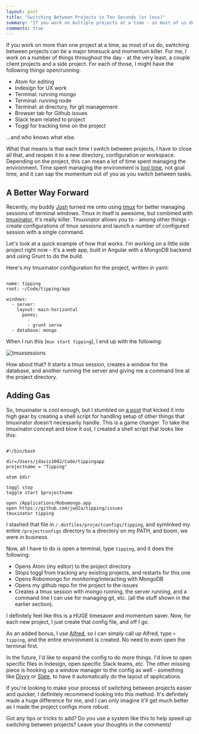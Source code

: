 ```yaml
---
layout: post
title: "Switching Between Projects in Ten Seconds (or less)"
summary: "If you work on multiple projects at a time - as most of us do - switching between them can be a pain and a momentum killer. There's a much better way."
comments: true
---
```


If you work on more than one project at a time, as most of us do, switching between projects can be a major timesuck and momentum killer. For me, I work on a number of things throughout the day - at the very least, a couple client projects and a side project. For each of those, I might have the following things open/running:

- Atom for editing
- Indesign for UX work
- Terminal: running mongo
- Terminal: running node
- Terminal: at directory, for git management
- Browser tab for Github issues
- Slack team related to project
- Toggl for tracking time on the project

...and who knows what else.

What that means is that each time I switch between projects, I have to close all that, and reopen it to a new directory, configuration or workspace. Depending on the project, this can mean a lot of time spent managing the environment. Time spent managing the environment is [tool time][spool], not goal time, and it can sap the momentum out of you as you switch between tasks.

## A Better Way Forward

Recently, my buddy [Josh][josh] turned me onto using [tmux][tmux] for better managing sessions of terminal windows. Tmux in itself is awesome, but combined with [tmuxinator][tmuxinator], it's really killer. Tmuxinator allows you to - among other things - create configurations of tmux sessions and launch a number of configured session with a single command.

Let's look at a quick example of how that works. I'm working on a little side project right now - it's a web app, built in Angular with a MongoDB backend and using Grunt to do the build.

Here's my tmuxinator configuration for the project, written in yaml:

~~~

name: tipping
root: ~/Code/tipping/app

windows:
  - server:
    layout: main-horizontal
      panes:
        -
        - grunt serve
  - database: mongo

~~~

When I run this (`mux start tipping`), I end up with the following:

![tmuxsessions](https://dl.dropbox.com/s/m5izwd1uqzkfta5/Screenshot%202015-11-16%2017.59.37.png)

How about that? It starts a tmux session, creates a window for the database, and another running the server and giving me a command line at the project directory.

## Adding Gas

So, tmuxinator is cool enough, but I stumbled on [a post][shellpost] that kicked it into high gear by creating a shell script for handling setup of other things that tmuxinator doesn't necessarily handle. This is a game changer. To take the tmuxinator concept and blow it out, I created a shell script that looks like this:

~~~

#!/bin/bash

dir=/Users/jdavis1002/Code/tippingapp
projectname = "Tipping"

atom $dir

toggl stop
toggle start $projectname

open /Applications/Robomongo.app
open https://github.com/jwd2a/tipping/issues
tmuxinator tipping

~~~

I stashed that file in `/.dotfiles/projectconfigs/tipping`, and symlinked my entire `/projectconfigs` directory to a directory on my PATH, and boom, we were in business.

Now, all I have to do is open a terminal, type `tipping`, and it does the following:

- Opens Atom (my editor) to the project directory
- Stops toggl from tracking any existing projects, and restarts for this one
- Opens Robomongo for monitoring/interacting with MongoDB
- Opens my github repo for the project to the issues
- Creates a tmux session with mongo running, the server running, and a command line I can use for managing git, etc. (all the stuff shown in the earlier section).

I definitely feel like this is a HUGE timesaver and momentum saver. Now, for each new project, I just create that config file, and off I go.

As an added bonus, I use [Alfred][alfred], so I can simply call up Alfred, type `> tipping`, and the entire environment is created. No need to even open the terminal first.

In the future, I'd like to expand the config to do more things. I'd love to open specific files in Indesign, open specific Slack teams, etc. The other missing piece is hooking up a window manager to the config as well - something like [Divvy][divvy] or [Slate][slate], to have it automatically do the layout of applications.

If you're looking to make your process of switching between projects easier and quicker, I definitely recommend looking into this method. It's definitely made a huge difference for me, and I can only imagine it'll get much better as I made the project configs more robust.

Got any tips or tricks to add? Do you use a system like this to help speed up switching between projects? Leave your thoughts in the comments!

[alfred]: https://www.alfredapp.com/
[divvy]: http://mizage.com/divvy/
[josh]: http://joshtronic.com
[shellpost]: http://blog.sayan.ee/quick-start/
[slate]: https://github.com/jigish/slate
[spool]: https://www.uie.com/brainsparks/2006/04/20/dividing-user-time-between-goal-and-tool/
[tmux]: https://tmux.github.io/
[tmuxinator]: https://github.com/tmuxinator/tmuxinator
